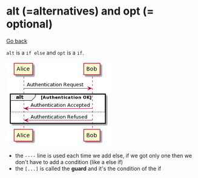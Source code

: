 # alt (=alternatives) and opt (= optional)

[Go back](../index.md)

``alt`` is a ``if else`` and `opt` is a `if`.

![](../images/u-HqA2v9B2efpStXukHqpCbCJbNGjLDmoa-oKd0iBSb8pIl9J4uioSpFKmXABInDBIxX0gfBp2b1b_Nt1abmSW9rWWm0cuHXX6DoScf1IMeAI6bgJd4g4Lg2KjDAYw4wybA0f0EG0heM0000.png)

* the ``----`` line is used each time we add else,
  if we got only one then we don't have to add a condition
  (like a else if)
* the ``[...]`` is called the **guard** and it's the
  condition of the if